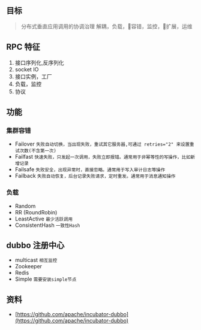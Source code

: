 ## 目标
> 分布式垂直应用调用的协调治理
> 解耦，负载，容错，监控，扩展，运维

## RPC 特征
1. 接口序列化,反序列化
2. socket IO
3. 接口实例，工厂
4. 负载，监控
5. 协议

## 功能
### 集群容错
* Failover `失败自动切换，当出现失败，重试其它服务器,可通过 retries="2" 来设置重试次数(不含第一次)`
* Failfast `快速失败，只发起一次调用，失败立即报错。通常用于非幂等性的写操作，比如新增记录`
* Failsafe `失败安全，出现异常时，直接忽略。通常用于写入审计日志等操作`
* Failback `失败自动恢复，后台记录失败请求，定时重发。通常用于消息通知操作`

### 负载
* Random
* RR (RoundRobin)
* LeastActive `最少活跃调用`
* ConsistentHash `一致性Hash`






## dubbo 注册中心
* multicast `相互监控`
* Zookeeper 
* Redis
* Simple `需要安装simple节点`

## 资料
* [https://github.com/apache/incubator-dubbo](https://github.com/apache/incubator-dubbo)





